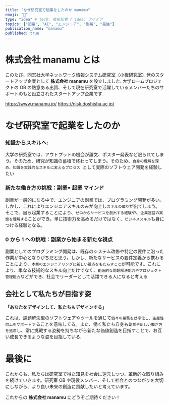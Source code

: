 ```yaml
---
title: "なぜ研究室で起業をしたのか manamu"
emoji: "💨"
type: "idea" # tech: 技術記事 / idea: アイデア
topics: ["起業", "AI", "エンジニア", "副業", "最強"]
publication_name: "manamu"
published: true
---
```


# 株式会社 manamu とは

このたび、[同志社大学ネットワーク情報システム研究室（小板研究室）](https://nisk.doshisha.ac.jp/)発のスタートアップ企業として **株式会社 manamu** を設立しました. 大学ロームプロジェクトの OB の熱意ある出資、そして現在研究室で活躍しているメンバーたちのサポートのもと設立されたスタートアップ企業です.

https://www.manamu.jp/
https://nisk.doshisha.ac.jp/

# なぜ研究室で起業をしたのか

### **知識からスキルへ:**

大学の研究室では、アウトプットの機会が論文、ポスター発表など限られてしまう。そのため、研究が知識の蓄積で終わってしまう。そのため、`自身の理解を深め、知識を実践的なスキルに変えるプロセス`  として実際のソフトウェア開発を経験したい

### 新たな働き方の挑戦：副業= 起業 マインド

副業が一般的になる中で、エンジニアの副業では、プログラミング開発が多い。しかし、これによりエンジニアスキルのみが向上し`スキルの偏り`が出てしまう。そこで、自ら起業することにより、`ゼロからサービスを創出する経験`や、`企業運営の実態を理解する`ことができ。単に技術力を高めるだけではなく、`ビジネススキル`も身につける経験となる。

### 0 から 1 への挑戦：副業から始まる新たな視点

副業としてのプログラミング開発は、既存のシステム改修や特定の要件に沿った作業が中心となりがちだと思う。しかし、新たなサービスの要件定義から携わることにより、`本業のエンジニアリングに新しい視点をもたらすこと`が可能です。これにより、単なる技術的なスキル向上だけでなく、`創造的な問題解決能力やプロジェクト管理能力`などができ、社会でリーダーとして活躍できる人になると考える

## 会社として私たちが目指す姿

**「あなたをデザインして、私たちもデザインする」**

これは、課題解決型のソフトウェアやツールを通じて`個々の業務を効率化し、生産性向上をサポート`することを意味してる。また、働く私たち自身も`副業や新しい働き方を追求`し、常に挑戦する姿勢を持ちながら新たな価値創造を目指すことで、お互い成長できるような姿を目指している.

# 最後に

これからも、私たちは研究室で得た知見を社会に還元しつつ、革新的な取り組みを続けていきます。研究室 OB や現役メンバー、そして社会とのつながりを大切にしながら、より良い未来の創造に貢献したいと考えています。

これからの **株式会社 manamu** にどうぞご期待ください！
